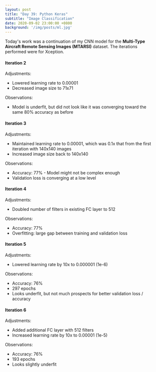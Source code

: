 ```yaml
---
layout: post
title: "Day 39: Python Keras"
subtitle: "Image Classification"
date: 2020-09-02 23:00:00 +0800
background: '/img/posts/ml.jpg'
---
```


Today's work was a continuation of my CNN model for the **Multi-Type Aircraft Remote Sensing Images (MTARSI)** dataset. The iterations performed were for Xception.

#### Iteration 2
Adjustments:
* Lowered learning rate to 0.00001
* Decreased image size to 71x71

Observations:
* Model is underfit, but did not look like it was converging toward the same 80% accuracy as before

#### Iteration 3
Adjustments:
* Maintained learning rate to 0.00001, which was 0.1x that from the first iteration with 140x140 images
* Increased image size back to 140x140

Observations:
* Accuracy: 77% - Model might not be complex enough
* Validation loss is converging at a low level

#### Iteration 4
Adjustments:
* Doubled number of filters in existing FC layer to 512

Observations:
* Accuracy: 77%
* Overfitting: large gap between training and validation loss

#### Iteration 5
Adjustments:
* Lowered learning rate by 10x to 0.000001 (1e-6)

Observations:
* Accuracy: 76%
* 297 epochs
* Looks underfit, but not much prospects for better validation loss / accuracy

#### Iteration 6
Adjustments:
* Added additional FC layer with 512 filters
* Increased learning rate by 10x to 0.00001 (1e-5)

Observations:
* Accuracy: 76%
* 193 epochs
* Looks slightly underfit